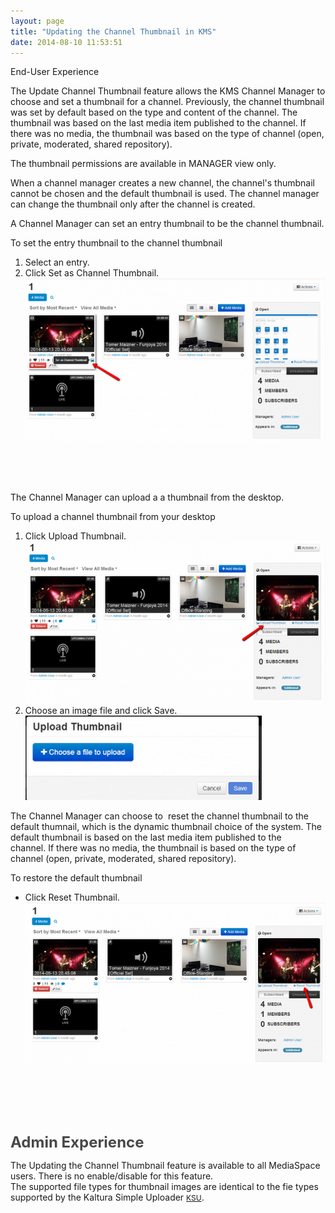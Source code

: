 ```yaml
---
layout: page
title: "Updating the Channel Thumbnail in KMS"
date: 2014-08-10 11:53:51
---
```


<p class="mce-heading-2">
  End-User Experience
</p>

The Update Channel Thumbnail feature allows the KMS Channel Manager to choose and set a thumbnail for a channel. Previously, the channel thumbnail was set by default based on the type and content of the channel. The thumbnail was based on the last media item published to the channel. If there was no media, the thumbnail was based on the type of channel (open, private, moderated, shared repository).

<p class="mce-note-graphic">
  The thumbnail permissions are available in MANAGER view only.
</p>

When a channel manager creates a new channel, the channel's thumbnail cannot be chosen and the default thumbnail is used. The channel manager can change the thumbnail only after the channel is created.

A Channel Manager can set an entry thumbnail to be the channel thumbnail.

<p class="mce-procedure">
  To set the entry thumbnail to the channel thumbnail
</p>

1.  Select an entry.
2.  Click Set as Channel Thumbnail.  
    <img src="../../assets/1587.img">

 

 

The Channel Manager can upload a a thumbnail from the desktop.

<p class="mce-procedure">
  <span>To upload a channel thumbnail from your desktop</span>
</p>

1.  Click Upload Thumbnail.  
    <img src="../../assets/1592.img">
2.  Choose an image file and click Save.  
    <img src="../../assets/1589.img">

The Channel Manager can choose to  reset the channel thumbnail to the default thumnail, which is the dynamic thumbnail choice of the system. The default thumbnail is based on the last media item published to the channel. If there was no media, the thumbnail is based on the type of channel (open, private, moderated, shared repository).

<p class="mce-procedure">
  <span>To restore the default thumbnail</span>
</p>

*   Click Reset Thumbnail.  
    <img src="../../assets/1591.img">

 

 

 

<span style="color: #484848; font-size: 18pt; font-weight: bold;">Admin Experience</span>

The Updating the Channel Thumbnail feature is available to all MediaSpace users. There is no enable/disable for this feature.  
The supported file types for thumbnail images are identical to the fie types supported by the Kaltura Simple Uploader <a href="http://knowledge.kaltura.com/kaltura-simple-uploader-ksu#ksu" style="font-size: 12px;">KSU</a>.

 

 
